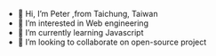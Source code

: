 - 👋 Hi, I’m Peter ,from Taichung, Taiwan
- 👀 I’m interested in Web engineering 
- 🌱 I’m currently learning Javascript 
- 💞️ I’m looking to collaborate on open-source project

<!---
nozymech/nozymech is a ✨ special ✨ repository because its `README.md` (this file) appears on your GitHub profile.
You can click the Preview link to take a look at your changes.
--->
